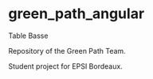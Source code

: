 # green_path_angular
Table Basse

Repository of the Green Path Team.

Student project for EPSI Bordeaux.
